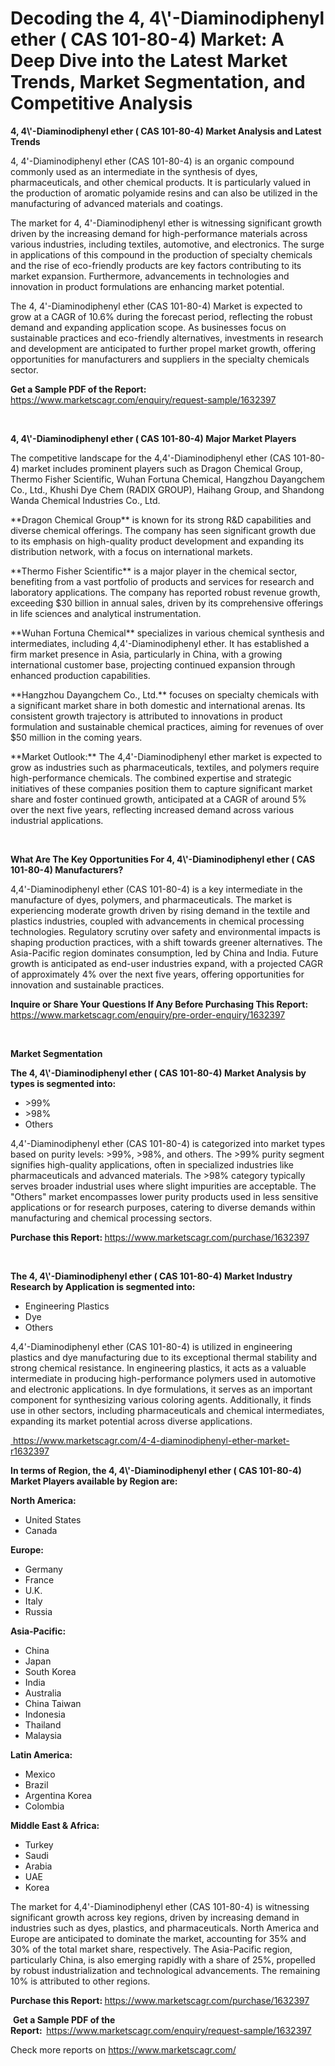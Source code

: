 <p><h1>Decoding the 4, 4\'-Diaminodiphenyl ether ( CAS 101-80-4) Market: A Deep Dive into the Latest Market Trends, Market Segmentation, and Competitive Analysis</h1></p><p><strong>4, 4\'-Diaminodiphenyl ether ( CAS 101-80-4) Market Analysis and Latest Trends</strong></p>
<p><p>4, 4'-Diaminodiphenyl ether (CAS 101-80-4) is an organic compound commonly used as an intermediate in the synthesis of dyes, pharmaceuticals, and other chemical products. It is particularly valued in the production of aromatic polyamide resins and can also be utilized in the manufacturing of advanced materials and coatings.</p><p>The market for 4, 4'-Diaminodiphenyl ether is witnessing significant growth driven by the increasing demand for high-performance materials across various industries, including textiles, automotive, and electronics. The surge in applications of this compound in the production of specialty chemicals and the rise of eco-friendly products are key factors contributing to its market expansion. Furthermore, advancements in technologies and innovation in product formulations are enhancing market potential.</p><p>The 4, 4'-Diaminodiphenyl ether (CAS 101-80-4) Market is expected to grow at a CAGR of 10.6% during the forecast period, reflecting the robust demand and expanding application scope. As businesses focus on sustainable practices and eco-friendly alternatives, investments in research and development are anticipated to further propel market growth, offering opportunities for manufacturers and suppliers in the specialty chemicals sector.</p></p>
<p><strong>Get a Sample PDF of the Report:&nbsp;</strong> <a href="https://www.marketscagr.com/enquiry/request-sample/1632397?utm_campaign=2754&utm_medium=2&utm_source=Github&utm_content=ia&utm_term=29032025&utm_id=4-4-diaminodiphenyl-ether-cas-101-80-4">https://www.marketscagr.com/enquiry/request-sample/1632397</a></p>
<p>&nbsp;</p>
<p><strong>4, 4\'-Diaminodiphenyl ether ( CAS 101-80-4) Major Market Players</strong></p>
<p><p>The competitive landscape for the 4,4'-Diaminodiphenyl ether (CAS 101-80-4) market includes prominent players such as Dragon Chemical Group, Thermo Fisher Scientific, Wuhan Fortuna Chemical, Hangzhou Dayangchem Co., Ltd., Khushi Dye Chem (RADIX GROUP), Haihang Group, and Shandong Wanda Chemical Industries Co., Ltd.</p><p>**Dragon Chemical Group** is known for its strong R&D capabilities and diverse chemical offerings. The company has seen significant growth due to its emphasis on high-quality product development and expanding its distribution network, with a focus on international markets.</p><p>**Thermo Fisher Scientific** is a major player in the chemical sector, benefiting from a vast portfolio of products and services for research and laboratory applications. The company has reported robust revenue growth, exceeding $30 billion in annual sales, driven by its comprehensive offerings in life sciences and analytical instrumentation.</p><p>**Wuhan Fortuna Chemical** specializes in various chemical synthesis and intermediates, including 4,4'-Diaminodiphenyl ether. It has established a firm market presence in Asia, particularly in China, with a growing international customer base, projecting continued expansion through enhanced production capabilities.</p><p>**Hangzhou Dayangchem Co., Ltd.** focuses on specialty chemicals with a significant market share in both domestic and international arenas. Its consistent growth trajectory is attributed to innovations in product formulation and sustainable chemical practices, aiming for revenues of over $50 million in the coming years.</p><p>**Market Outlook:** The 4,4'-Diaminodiphenyl ether market is expected to grow as industries such as pharmaceuticals, textiles, and polymers require high-performance chemicals. The combined expertise and strategic initiatives of these companies position them to capture significant market share and foster continued growth, anticipated at a CAGR of around 5% over the next five years, reflecting increased demand across various industrial applications.</p></p>
<p>&nbsp;</p>
<p><strong>What Are The Key Opportunities For 4, 4\'-Diaminodiphenyl ether ( CAS 101-80-4) Manufacturers?</strong></p>
<p><p>4,4'-Diaminodiphenyl ether (CAS 101-80-4) is a key intermediate in the manufacture of dyes, polymers, and pharmaceuticals. The market is experiencing moderate growth driven by rising demand in the textile and plastics industries, coupled with advancements in chemical processing technologies. Regulatory scrutiny over safety and environmental impacts is shaping production practices, with a shift towards greener alternatives. The Asia-Pacific region dominates consumption, led by China and India. Future growth is anticipated as end-user industries expand, with a projected CAGR of approximately 4% over the next five years, offering opportunities for innovation and sustainable practices.</p></p>
<p><strong>Inquire or Share Your Questions If Any Before Purchasing This Report:</strong> <a href="https://www.marketscagr.com/enquiry/pre-order-enquiry/1632397?utm_campaign=2754&utm_medium=2&utm_source=Github&utm_content=ia&utm_term=29032025&utm_id=4-4-diaminodiphenyl-ether-cas-101-80-4">https://www.marketscagr.com/enquiry/pre-order-enquiry/1632397</a></p>
<p>&nbsp;</p>
<p><strong>Market Segmentation</strong></p>
<p><strong>The 4, 4\'-Diaminodiphenyl ether ( CAS 101-80-4) Market Analysis by types is segmented into:</strong></p>
<p><ul><li>>99%</li><li>>98%</li><li>Others</li></ul></p>
<p><p>4,4'-Diaminodiphenyl ether (CAS 101-80-4) is categorized into market types based on purity levels: >99%, >98%, and others. The >99% purity segment signifies high-quality applications, often in specialized industries like pharmaceuticals and advanced materials. The >98% category typically serves broader industrial uses where slight impurities are acceptable. The "Others" market encompasses lower purity products used in less sensitive applications or for research purposes, catering to diverse demands within manufacturing and chemical processing sectors.</p></p>
<p><strong>Purchase this Report:&nbsp;</strong><a href="https://www.marketscagr.com/purchase/1632397?utm_campaign=2754&utm_medium=2&utm_source=Github&utm_content=ia&utm_term=29032025&utm_id=4-4-diaminodiphenyl-ether-cas-101-80-4">https://www.marketscagr.com/purchase/1632397</a></p>
<p>&nbsp;</p>
<p><strong>The 4, 4\'-Diaminodiphenyl ether ( CAS 101-80-4) Market Industry Research by Application is segmented into:</strong></p>
<p><ul><li>Engineering Plastics</li><li>Dye</li><li>Others</li></ul></p>
<p><p>4,4'-Diaminodiphenyl ether (CAS 101-80-4) is utilized in engineering plastics and dye manufacturing due to its exceptional thermal stability and strong chemical resistance. In engineering plastics, it acts as a valuable intermediate in producing high-performance polymers used in automotive and electronic applications. In dye formulations, it serves as an important component for synthesizing various coloring agents. Additionally, it finds use in other sectors, including pharmaceuticals and chemical intermediates, expanding its market potential across diverse applications.</p></p>
<p><a href="https://www.marketscagr.com/4-4-diaminodiphenyl-ether-market-r1632397?utm_campaign=2754&utm_medium=2&utm_source=Github&utm_content=ia&utm_term=29032025&utm_id=4-4-diaminodiphenyl-ether-cas-101-80-4">&nbsp;https://www.marketscagr.com/4-4-diaminodiphenyl-ether-market-r1632397</a></p>
<p><strong>In terms of Region, the 4, 4\'-Diaminodiphenyl ether ( CAS 101-80-4) Market Players available by Region are:</strong></p>
<p>
    <p> <strong> North America: </strong>
        <ul>
            <li>United States</li>
            <li>Canada</li>
        </ul>
        </p> 
    <p> <strong> Europe: </strong>
        <ul>
            <li>Germany</li>
            <li>France</li>
            <li>U.K.</li>
            <li>Italy</li>
            <li>Russia</li>
        </ul>
        </p> 
    <p> <strong> Asia-Pacific: </strong>
        <ul>
            <li>China</li>
            <li>Japan</li>
            <li>South Korea</li>
            <li>India</li>
            <li>Australia</li>
            <li>China Taiwan</li>
            <li>Indonesia</li>
            <li>Thailand</li>
            <li>Malaysia</li>
        </ul>
        </p> 
    <p> <strong> Latin America: </strong>
        <ul>
            <li>Mexico</li>
            <li>Brazil</li>
            <li>Argentina Korea</li>
            <li>Colombia</li>
        </ul>
        </p> 
    <p> <strong> Middle East & Africa: </strong>
        <ul>
            <li>Turkey</li>
            <li>Saudi</li>
            <li>Arabia</li>
            <li>UAE</li>
            <li>Korea</li>
        </ul>
    </p>
    </p>
<p><p>The market for 4,4'-Diaminodiphenyl ether (CAS 101-80-4) is witnessing significant growth across key regions, driven by increasing demand in industries such as dyes, plastics, and pharmaceuticals. North America and Europe are anticipated to dominate the market, accounting for 35% and 30% of the total market share, respectively. The Asia-Pacific region, particularly China, is also emerging rapidly with a share of 25%, propelled by robust industrialization and technological advancements. The remaining 10% is attributed to other regions.</p></p>
<p><strong>Purchase this Report: </strong><a href="https://www.marketscagr.com/purchase/1632397?utm_campaign=2754&utm_medium=2&utm_source=Github&utm_content=ia&utm_term=29032025&utm_id=4-4-diaminodiphenyl-ether-cas-101-80-4">https://www.marketscagr.com/purchase/1632397</a></p>
<p>&nbsp;<strong>Get a Sample PDF of the Report:&nbsp;&nbsp;</strong><a href="https://www.marketscagr.com/enquiry/request-sample/1632397?utm_campaign=2754&utm_medium=2&utm_source=Github&utm_content=ia&utm_term=29032025&utm_id=4-4-diaminodiphenyl-ether-cas-101-80-4">https://www.marketscagr.com/enquiry/request-sample/1632397</a></p>
<p><strong></strong></p>
<p>Check more reports on <a href="https://www.marketscagr.com/?utm_campaign=2754&utm_medium=2&utm_source=Github&utm_content=ia&utm_term=29032025&utm_id=4-4-diaminodiphenyl-ether-cas-101-80-4">https://www.marketscagr.com/</a></p>
